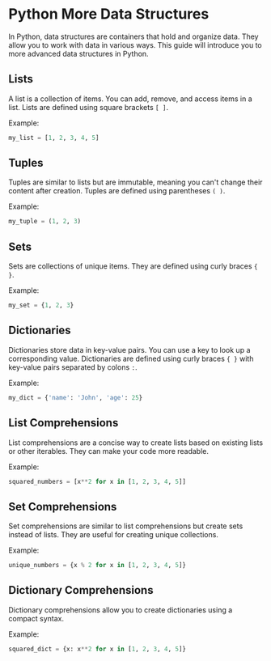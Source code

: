 # Python More Data Structures

In Python, data structures are containers that hold and organize data. They allow you to work with data in various ways. This guide will introduce you to more advanced data structures in Python.

## Lists

A list is a collection of items. You can add, remove, and access items in a list. Lists are defined using square brackets `[ ]`.

Example:
```python
my_list = [1, 2, 3, 4, 5]
```

## Tuples

Tuples are similar to lists but are immutable, meaning you can't change their content after creation. Tuples are defined using parentheses `( )`.

Example:
```python
my_tuple = (1, 2, 3)
```

## Sets

Sets are collections of unique items. They are defined using curly braces `{ }`.

Example:
```python
my_set = {1, 2, 3}
```

## Dictionaries

Dictionaries store data in key-value pairs. You can use a key to look up a corresponding value. Dictionaries are defined using curly braces `{ }` with key-value pairs separated by colons `:`.

Example:
```python
my_dict = {'name': 'John', 'age': 25}
```

## List Comprehensions

List comprehensions are a concise way to create lists based on existing lists or other iterables. They can make your code more readable.

Example:
```python
squared_numbers = [x**2 for x in [1, 2, 3, 4, 5]]
```

## Set Comprehensions

Set comprehensions are similar to list comprehensions but create sets instead of lists. They are useful for creating unique collections.

Example:
```python
unique_numbers = {x % 2 for x in [1, 2, 3, 4, 5]}
```

## Dictionary Comprehensions

Dictionary comprehensions allow you to create dictionaries using a compact syntax.

Example:
```python
squared_dict = {x: x**2 for x in [1, 2, 3, 4, 5]}
```
